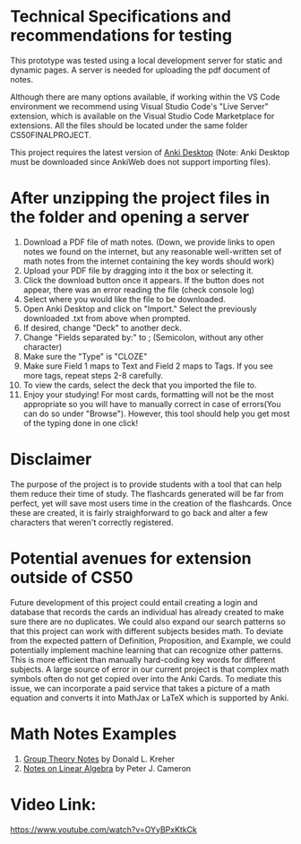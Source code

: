 
# Technical Specifications and recommendations for testing
This prototype was tested using a local development server for static and dynamic pages. A server is needed for uploading the pdf document of notes.

Although there are many options available, if working within the VS Code environment we recommend using Visual Studio Code's "Live Server" extension, which is available on the Visual Studio Code Marketplace for extensions. All the files should be located under the same folder CS50FINALPROJECT. 

This project requires the latest version of [Anki Desktop](https://apps.ankiweb.net) (Note: Anki Desktop must be downloaded since AnkiWeb does not support importing files).


# After unzipping the project files in the folder and opening a server
1. Download a PDF file of math notes. (Down, we provide links to open notes we found on the internet, but any reasonable well-written set of math notes from the internet containing the key words should work)
2. Upload your PDF file by dragging into it the box or selecting it.
3. Click the download button once it appears. If the button does not appear, there was an error reading the file (check console log)
4. Select where you would like the file to be downloaded.
5. Open Anki Desktop and click on "Import." Select the previously downloaded .txt from above when prompted.
6. If desired, change "Deck" to another deck.
7. Change "Fields separated by:" to ; (Semicolon, without any other character)
8. Make sure the "Type" is "CLOZE"
9. Make sure Field 1 maps to Text and Field 2 maps to Tags. If you see more tags, repeat steps 2-8 carefully. 
10. To view the cards, select the deck that you imported the file to.
11. Enjoy your studying! For most cards, formatting will not be the most appropriate so you will have to manually correct in case of errors(You can do so under "Browse").  However, this tool should help you get most of the typing done in one click!


# Disclaimer
The purpose of the project is to provide students with a tool that can help them reduce their time of study. The flashcards generated will be far from perfect, yet will save most users time in the creation of the flashcards. Once these are created, it is fairly straighforward to go back and alter a few characters that weren't correctly registered. 

# Potential avenues for extension outside of CS50
Future development of this project could entail creating a login and database that records the cards an individual has already created to make sure there are no duplicates.
We could also expand our search patterns so that this project can work with different subjects besides math. To deviate from the expected pattern of Definition, Proposition, and Example, we could potentially implement machine learning that can recognize other patterns. This is more efficient than manually hard-coding key words for different subjects.
A large source of error in our current project is that complex math symbols often do not get copied over into the Anki Cards. To mediate this issue, we can incorporate a paid service that takes a picture of a math equation and converts it into MathJax or LaTeX which is supported by Anki.


# Math Notes Examples
1. [Group Theory Notes](https://pages.mtu.edu/~kreher/ABOUTME/syllabus/GTN.pdf) by Donald L. Kreher
2. [Notes on Linear Algebra](https://webspace.maths.qmul.ac.uk/p.j.cameron/notes/linalg.pdf) by Peter J. Cameron

# Video Link: 
https://www.youtube.com/watch?v=OYyBPxKtkCk
